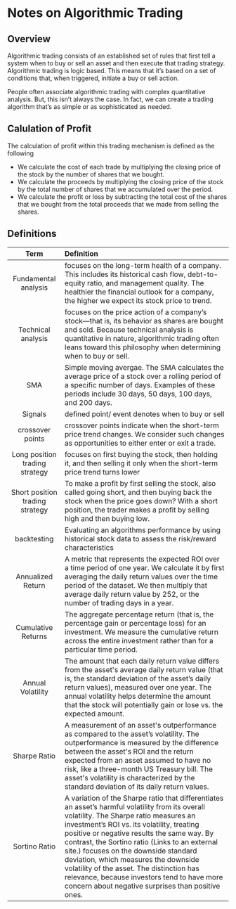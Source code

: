 # Notes on Algorithmic Trading 
## Overview 
Algorithmic trading consists of an established set of rules that first tell a system when to buy or sell an asset and then execute that trading strategy. Algorithmic trading is logic based. This means that it’s based on a set of conditions that, when triggered, initiate a buy or sell action.

People often associate algorithmic trading with complex quantitative analysis. But, this isn’t always the case. In fact, we can create a trading algorithm that’s as simple or as sophisticated as needed.


## Calulation of Profit 
The calculation of profit within this trading mechanism is defined as the following
* We calculate the cost of each trade by multiplying the closing price of the stock by the number of shares that we bought. 
* We calculate the proceeds by multiplying the closing price of the stock by the total number of shares that we accumulated over the period. 
* We calculate the profit or loss by subtracting the total cost of the shares that we bought from the total proceeds that we made from selling the shares.

## Definitions 
| Term | Definition|   
|:--: | :---- |
| Fundamental analysis | focuses on the long-term health of a company. This includes its historical cash flow, debt-to-equity ratio, and management quality. The healthier the financial outlook for a company, the higher we expect its stock price to trend.|
|Technical analysis| focuses on the price action of a company’s stock—that is, its behavior as shares are bought and sold. Because technical analysis is quantitative in nature, algorithmic trading often leans toward this philosophy when determining when to buy or sell.|
| SMA | Simple moving avergae.  The SMA calculates the average price of a stock over a rolling period of a specific number of days. Examples of these periods include 30 days, 50 days, 100 days, and 200 days.
| Signals | defined point/ event denotes when to buy or sell | 
|crossover points| crossover points indicate when the short-term price trend changes. We consider such changes as opportunities to either enter or exit a trade.|
|Long position trading strategy| focuses on first buying the stock, then holding it, and then selling it only when the short-term price trend turns lower |
|Short position trading strategy| To make a profit by first selling the stock, also called going short, and then buying back the stock when the price goes down? With a short position, the trader makes a profit by selling high and then buying low. |
|backtesting| Evaluating an algorithms performance by using historical stock data to assess the risk/reward characteristics | 
|Annualized Return | A metric that represents the expected ROI over a time period of one year. We calculate it by first averaging the daily return values over the time period of the dataset. We then multiply that average daily return value by 252, or the number of trading days in a year.| 
|Cumulative Returns|  The aggregate percentage return (that is, the percentage gain or percentage loss) for an investment. We measure the cumulative return across the entire investment rather than for a particular time period.| 
| Annual Volatility | The amount that each daily return value differs from the asset's average daily return value (that is, the standard deviation of the asset’s daily return values), measured over one year. The annual volatility helps determine the amount that the stock will potentially gain or lose vs. the expected amount.| 
|Sharpe Ratio| A measurement of an asset's outperformance as compared to the asset’s volatility. The outperformance is measured by the difference between the asset's ROI and the return expected from an asset assumed to have no risk, like a three-month US Treasury bill. The asset's volatility is characterized by the standard deviation of its daily return values.|
|Sortino Ratio | A variation of the Sharpe ratio that differentiates an asset’s harmful volatility from its overall volatility. The Sharpe ratio measures an investment’s ROI vs. its volatility, treating positive or negative results the same way. By contrast, the Sortino ratio (Links to an external site.) focuses on the downside standard deviation, which measures the downside volatility of the asset. The distinction has relevance, because investors tend to have more concern about negative surprises than positive ones.| 

